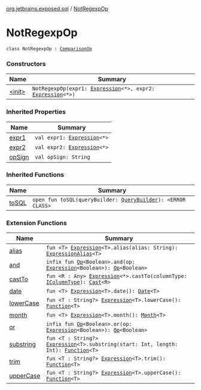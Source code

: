 [org.jetbrains.exposed.sql](../index.md) / [NotRegexpOp](.)

# NotRegexpOp

`class NotRegexpOp : `[`ComparisonOp`](../-comparison-op/index.md)

### Constructors

| Name | Summary |
|---|---|
| [&lt;init&gt;](-init-.md) | `NotRegexpOp(expr1: `[`Expression`](../-expression/index.md)`<*>, expr2: `[`Expression`](../-expression/index.md)`<*>)` |

### Inherited Properties

| Name | Summary |
|---|---|
| [expr1](../-comparison-op/expr1.md) | `val expr1: `[`Expression`](../-expression/index.md)`<*>` |
| [expr2](../-comparison-op/expr2.md) | `val expr2: `[`Expression`](../-expression/index.md)`<*>` |
| [opSign](../-comparison-op/op-sign.md) | `val opSign: String` |

### Inherited Functions

| Name | Summary |
|---|---|
| [toSQL](../-comparison-op/to-s-q-l.md) | `open fun toSQL(queryBuilder: `[`QueryBuilder`](../-query-builder/index.md)`): <ERROR CLASS>` |

### Extension Functions

| Name | Summary |
|---|---|
| [alias](../alias.md) | `fun <T> `[`Expression`](../-expression/index.md)`<T>.alias(alias: String): `[`ExpressionAlias`](../-expression-alias/index.md)`<T>` |
| [and](../and.md) | `infix fun `[`Op`](../-op/index.md)`<Boolean>.and(op: `[`Expression`](../-expression/index.md)`<Boolean>): `[`Op`](../-op/index.md)`<Boolean>` |
| [castTo](../cast-to.md) | `fun <R : Any> `[`Expression`](../-expression/index.md)`<*>.castTo(columnType: `[`IColumnType`](../-i-column-type/index.md)`): `[`Cast`](../-cast/index.md)`<R>` |
| [date](../date.md) | `fun <T> `[`Expression`](../-expression/index.md)`<T>.date(): `[`Date`](../-date/index.md)`<T>` |
| [lowerCase](../lower-case.md) | `fun <T : String?> `[`Expression`](../-expression/index.md)`<T>.lowerCase(): `[`Function`](../-function/index.md)`<T>` |
| [month](../month.md) | `fun <T> `[`Expression`](../-expression/index.md)`<T>.month(): `[`Month`](../-month/index.md)`<T>` |
| [or](../or.md) | `infix fun `[`Op`](../-op/index.md)`<Boolean>.or(op: `[`Expression`](../-expression/index.md)`<Boolean>): `[`Op`](../-op/index.md)`<Boolean>` |
| [substring](../substring.md) | `fun <T : String?> `[`Expression`](../-expression/index.md)`<T>.substring(start: Int, length: Int): `[`Function`](../-function/index.md)`<T>` |
| [trim](../trim.md) | `fun <T : String?> `[`Expression`](../-expression/index.md)`<T>.trim(): `[`Function`](../-function/index.md)`<T>` |
| [upperCase](../upper-case.md) | `fun <T : String?> `[`Expression`](../-expression/index.md)`<T>.upperCase(): `[`Function`](../-function/index.md)`<T>` |
